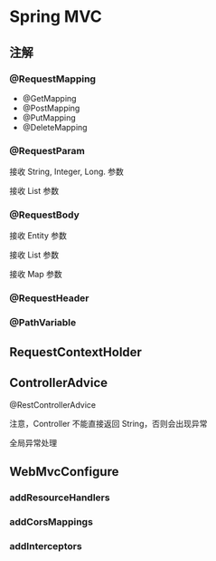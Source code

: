 # Spring MVC

## 注解

### @RequestMapping

- @GetMapping
- @PostMapping
- @PutMapping
- @DeleteMapping

### @RequestParam

接收 String, Integer, Long. 参数

接收 List 参数

### @RequestBody

接收 Entity 参数

接收 List 参数

接收 Map 参数

### @RequestHeader

### @PathVariable



## RequestContextHolder


## ControllerAdvice

@RestControllerAdvice

注意，Controller 不能直接返回 String，否则会出现异常

全局异常处理


## WebMvcConfigure

### addResourceHandlers

### addCorsMappings 

### addInterceptors
